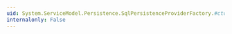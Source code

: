 ```yaml
---
uid: System.ServiceModel.Persistence.SqlPersistenceProviderFactory.#ctor(System.String,System.Boolean)
internalonly: False
---
```

